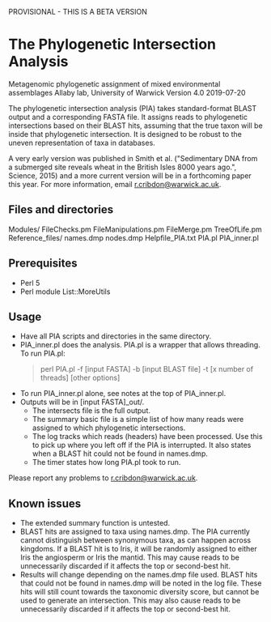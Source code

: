 PROVISIONAL - THIS IS A BETA VERSION

The Phylogenetic Intersection Analysis
======================================
Metagenomic phylogenetic assignment of mixed environmental assemblages
Allaby lab, University of Warwick
Version 4.0
2019-07-20

The phylogenetic intersection analysis (PIA) takes standard-format BLAST output and a corresponding FASTA file. It assigns reads to phylogenetic intersections based on their BLAST hits, assuming that the true taxon will be inside that phylogenetic intersection. It is designed to be robust to the uneven representation of taxa in databases.

A very early version was published in Smith et al. ("Sedimentary DNA from a submerged site reveals wheat in the British Isles 8000 years ago.", Science, 2015) and a more current version will be in a forthcoming paper this year. For more information, email r.cribdon@warwick.ac.uk.


Files and directories
---------------------
Modules/
    FileChecks.pm
    FileManipulations.pm
    FileMerge.pm
    TreeOfLife.pm
Reference_files/
    names.dmp
    nodes.dmp
Helpfile_PIA.txt
PIA.pl
PIA_inner.pl


Prerequisites
-------------
-   Perl 5
-   Perl module List::MoreUtils


Usage
------
-   Have all PIA scripts and directories in the same directory.
-   PIA_inner.pl does the analysis. PIA.pl is a wrapper that allows threading. To run PIA.pl:
    >perl PIA.pl -f [input FASTA] -b [input BLAST file] -t [x number of threads] [other options]
-   To run PIA_inner.pl alone, see notes at the top of PIA_inner.pl.
-   Outputs will be in [input FASTA]_out/.
    -   The intersects file is the full output.
    -   The summary basic file is a simple list of how many reads were assigned to which phylogenetic intersections.
    -   The log tracks which reads (headers) have been processed. Use this to pick up where you left off if the PIA is interrupted. It also states when a BLAST hit could not be found in names.dmp.
    -   The timer states how long PIA.pl took to run.

Please report any problems to r.cribdon@warwick.ac.uk.


Known issues
------------
-   The extended summary function is untested.
-   BLAST hits are assigned to taxa using names.dmp. The PIA currently cannot distinguish between synonymous taxa, as can happen across kingdoms. If a BLAST hit is to Iris, it will be    randomly assigned to either Iris the angiosperm or Iris the mantid. This may cause reads to be unnecessarily discarded if it affects the top or second-best hit.
-   Results will change depending on the names.dmp file used. BLAST hits that could not be found in names.dmp will be noted in the log file. These hits will still count towards the taxonomic diversity score, but cannot be used to generate an intersection. This may also cause reads to be unnecessarily discarded if it affects the top or second-best hit.
